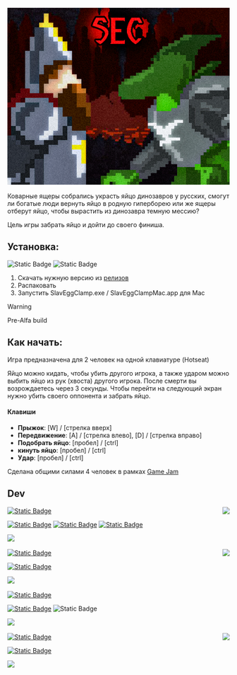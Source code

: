 ![image](/SEC.png)

Коварные ящеры собрались украсть яйцо динозавров у русских, смогут ли богатые люди вернуть яйцо в родную гиперборею или же ящеры отберут яйцо, чтобы вырастить из динозавра темную мессию?

Цель игры забрать яйцо и дойти до своего финиша.

## Установка:

![Static Badge](https://img.shields.io/badge/windows-black?style=for-the-badge&logo=windows&color=%230D1117)
![Static Badge](https://img.shields.io/badge/MacOS-black?style=for-the-badge&logo=apple&color=%230D1117)

1. Скачать нужную версию из [релизов](https://github.com/MrCroller/SlavEggClamp/releases)
2. Распаковать
3. Запустить SlavEggClamp.exe / SlavEggClampMac.app для Mac

> [!WARNING]
> 
> Pre-Alfa build

## Как начать:

Игра предназначена для 2 человек на одной клавиатуре (Hotseat)

Яйцо можно кидать, чтобы убить другого игрока​, а также ударом можно выбить яйцо из рук (хвоста) другого игрока​. После смерти вы возрождаетесь через 3 секунды.
Чтобы перейти на следующий экран  нужно убить своего оппонента и забрать яйцо.
#### Клавиши
- **Прыжок**: [W] / [стрелка вверх]
- **Передвижение**: [A] / [стрелка влево], [D] / [стрелка вправо]
- **Подобрать яйцо**: [пробел] / [ctrl]
-  **кинуть яйцо**: [пробел] / [ctrl]
- **Удар**: [пробел] / [ctrl]


Сделана общими силами 4 человек в рамках [Game Jam](https://itch.io/jam/reactor-jam)

## Dev

<a href="https://t.me/MrCroller"><img align="right" src="https://avatars.githubusercontent.com/u/58171847?v=4" height="90" frameBorder="0" class="giphy-embed" allowFullScreen></img></p>
[![Static Badge](https://img.shields.io/badge/Mr.Croller-Game_Developer-black?style=for-the-badge&labelColor=%230D1117&color=%23513B77)](https://github.com/MrCroller)

[![Static Badge](https://img.shields.io/badge/unity-black?style=flat-square&logo=unity&color=%230D1117)](https://unity.com)
[![Static Badge](https://img.shields.io/badge/C%23-p?style=flat-square&color=%230D1117)](https://learn.microsoft.com/ru-ru/dotnet/csharp/)
[![Static Badge](https://img.shields.io/badge/Visual_Studio-purple?style=flat-square&logo=visualstudio&color=%230D1117)](https://visualstudio.microsoft.com/ru/)


<a href="https://youtu.be/X9apAXRl6oo?si=vqNxFWG13WTjqCI3"><img src="https://user-images.githubusercontent.com/73097560/115834477-dbab4500-a447-11eb-908a-139a6edaec5c.gif"></a>

[![Static Badge](https://img.shields.io/badge/Admiral4Header-Game_Designer-black?style=for-the-badge&labelColor=%230D1117&color=f40c36)](https://github.com/Admiral4Header)
<a href="https://discordapp.com/users/275344786209243137/"><img align="right" src="https://avatars.githubusercontent.com/u/116684700?v=4" height="90" frameBorder="0" class="giphy-embed" allowFullScreen></img></p>

[![Static Badge](https://img.shields.io/badge/unity-black?style=flat-square&logo=unity&color=%230D1117)](https://unity.com)


<a href="https://youtu.be/X9apAXRl6oo?si=vqNxFWG13WTjqCI3"><img src="https://user-images.githubusercontent.com/73097560/115834477-dbab4500-a447-11eb-908a-139a6edaec5c.gif"></a>

[![Static Badge](https://img.shields.io/badge/ces__calasss-Art-black?style=for-the-badge&labelColor=%230D1117&color=%23EFD09B)](https://t.me/ces_calasss)

[![Static Badge](https://img.shields.io/badge/unity-black?style=flat-square&logo=unity&color=%230D1117)](https://unity.com)
![Static Badge](https://img.shields.io/badge/PotiPoti-black?style=flat-square&color=%230D1117)


<a href="https://youtu.be/X9apAXRl6oo?si=vqNxFWG13WTjqCI3"><img src="https://user-images.githubusercontent.com/73097560/115834477-dbab4500-a447-11eb-908a-139a6edaec5c.gif"></a>

<a href="https://vk.com/zhora_granzh"><img align="right" src="https://sun9-18.userapi.com/impg/2yVeCxOFSNhquDM4u0wf-dT38MSUaxrCVubXYQ/yL1UKYib4TY.jpg?size=2160x2160&quality=96&sign=57dfa3768595c7d45ab6607e42561df4&type=album" height="90" frameBorder="0" class="giphy-embed" allowFullScreen></img></p>

[![Static Badge](https://img.shields.io/badge/Granzh-Sound_Designer-black?style=for-the-badge&labelColor=%230D1117&color=%23F0CFE0)](https://vk.com/zhora_granzh)

[![Static Badge](https://img.shields.io/badge/Logic_Pro-black?style=flat-square&logo=apple&color=%230D1117)](https://www.apple.com/logic-pro/)

<a href="https://youtu.be/X9apAXRl6oo?si=vqNxFWG13WTjqCI3"><img src="https://user-images.githubusercontent.com/73097560/115834477-dbab4500-a447-11eb-908a-139a6edaec5c.gif"></a>

  <!--

## Dev

Role Left =>
[![Static Badge](https://img.shields.io/badge/Game_Developer-Mr.Croller-black?style=for-the-badge&labelColor=%23513B77&color=%230D1117)](https://github.com/MrCroller)
[![Static Badge](https://img.shields.io/badge/Game_Designer-Admiral4Header-black?style=for-the-badge&labelColor=F40C36&color=%230D1117)](https://github.com/Admiral4Header)
[![Static Badge](https://img.shields.io/badge/Art-ces__calasss-black?style=for-the-badge&labelColor=efd09b&color=%230D1117)](https://t.me/ces_calasss)
[![Static Badge](https://img.shields.io/badge/Sound_Designer-Granzh-black?style=for-the-badge&labelColor=f0cfe0&color=%230D1117)](https://vk.com/zhora_granzh)

Name Left =>
[![Static Badge](https://img.shields.io/badge/Mr.Croller-Game_Developer-black?style=for-the-badge&labelColor=%230D1117&color=%23513B77)](https://github.com/MrCroller)
[![Static Badge](https://img.shields.io/badge/Admiral4Header-Game_Designer-black?style=for-the-badge&labelColor=%230D1117&color=f40c36)](https://github.com/Admiral4Header)
[![Static Badge](https://img.shields.io/badge/ces__calasss-Art-black?style=for-the-badge&labelColor=%230D1117&color=%23EFD09B)](https://t.me/ces_calasss)
[![Static Badge](https://img.shields.io/badge/Granzh-Sound_Designer-black?style=for-the-badge&labelColor=%230D1117&color=%23F0CFE0)](https://vk.com/zhora_granzh)

#### Tools

[![Static Badge](https://img.shields.io/badge/C%23-p?style=flat-square&color=%23682178&link=https%3A%2F%2Flearn.microsoft.com%2Fru-ru%2Fdotnet%2Fcsharp%2F)](https://learn.microsoft.com/ru-ru/dotnet/csharp/)
[![Static Badge](https://img.shields.io/badge/unity-black?style=flat-square&logo=unity&link=https%3A%2F%2Funity.com)](https://unity.com)
[![Static Badge](https://img.shields.io/badge/Visual_Studio-purple?style=flat-square&logo=visualstudio&logoColor=%23CE98FA&color=%23513B77)](https://unity.com)
[![Static Badge](https://img.shields.io/badge/Logic_Pro-black?style=flat-square&logo=apple&color=1B1B1D)](https://www.apple.com/logic-pro/)

  -->
